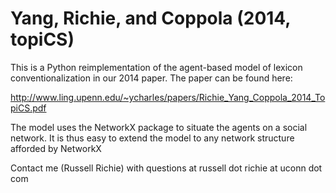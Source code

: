 Yang, Richie, and Coppola (2014, topiCS)
=============================

This is a Python reimplementation of the agent-based model of lexicon conventionalization in our 2014 paper. The paper can be found here:

http://www.ling.upenn.edu/~ycharles/papers/Richie_Yang_Coppola_2014_TopiCS.pdf

The model uses the NetworkX package to situate the agents on a social network. It is thus easy to extend the model to any network structure afforded by NetworkX

Contact me (Russell Richie) with questions at russell dot richie at uconn dot com
